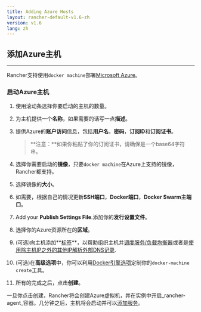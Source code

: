 ```yaml
---
title: Adding Azure Hosts
layout: rancher-default-v1.6-zh
version: v1.6
lang: zh
---
```


## 添加Azure主机
---

Rancher支持使用`docker machine`部署[Microsoft Azure](https://azure.microsoft.com)。

### 启动Azure主机

1. 使用滚动条选择你要启动的主机的数量。
2. 为主机提供一个**名称**，如果需要的话写一点**描述**。
3. 提供Azure的**账户访问**信息，包括**用户名**，**密码**，**订阅ID**和**订阅证书**。

    > **注意：**如果你粘贴了你的订阅证书，请确保是一个base64字符串。

4. 选择你需要启动的**镜像**，只要`docker machine`在Azure上支持的镜像，Rancher都支持。
5. 选择镜像的**大小**。
6. 如需要，根据自己的情况更新**SSH端口**，**Docker端口**，**Docker Swarm主端口**。
7. Add your **Publish Settings File**.添加你的**发行设置文件**。
8. 选择你的Azure资源所在的**区域**。
9. (可选)向主机添加**[标签]({{site.baseurl}}/rancher/{{page.version}}/{{page.lang}}/hosts/#labels)**，以帮助组织主机并[调度服务/负载均衡器]({{site.baseurl}}/rancher/{{page.version}}/{{page.lang}}/cattle/scheduling/)或者是[使用除主机IP之外的其他IP解析外部DNS记录]({{site.baseurl}}/rancher/{{page.version}}/{{page.lang}}/cattle/external-dns-service/#using-a-specific-ip-for-external-dns).
10. (可选)在**高级选项**中，你可以利用[Docker引擎选项](https://docs.docker.com/machine/reference/create/#specifying-configuration-options-for-the-created-docker-engine)定制你的`docker-machine create`工具。
11. 所有的完成之后，点击**创建**。

一旦你点击创建，Rancher将会创建Azure虚拟机，并在实例中开启_rancher-agent_容器。几分钟之后，主机将会启动并可以[添加服务]({{site.baseurl}}/rancher/{{page.version}}/{{page.lang}}/cattle/adding-services/)。
